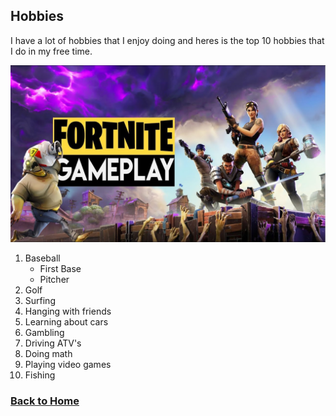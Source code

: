 ## Hobbies
I have a lot of hobbies that I enjoy doing and heres is the top 10 hobbies that I do in my free time. 

![alt text][logo]

[logo]: fortnight.jpg "FortNite"

1. Baseball
   - First Base
   - Pitcher
2. Golf
3. Surfing
4. Hanging with friends
5. Learning about cars
6. Gambling
7. Driving ATV's
8. Doing math
9. Playing video games
10. Fishing

### [Back to Home](https://github.com/KSC7G5/Final/blob/master/README.md)
